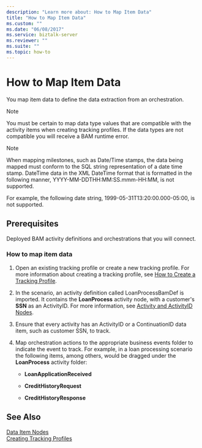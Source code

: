 ```yaml
---
description: "Learn more about: How to Map Item Data"
title: "How to Map Item Data"
ms.custom: ""
ms.date: "06/08/2017"
ms.service: biztalk-server
ms.reviewer: ""
ms.suite: ""
ms.topic: how-to
---
```

# How to Map Item Data
You map item data to define the data extraction from an orchestration.  
  
> [!NOTE]
>  You must be certain to map data type values that are compatible with the activity items when creating tracking profiles. If the data types are not compatible you will receive a BAM runtime error.  
  
> [!NOTE]
>  When mapping milestones, such as Date/Time stamps, the data being mapped must conform to the SQL string representation of a date time stamp. DateTime data in the XML DateTime format that is formatted in the following manner, YYYY-MM-DDTHH:MM:SS.mmm-HH:MM, is not supported.  
>   
>  For example, the following date string, 1999-05-31T13:20:00.000-05:00, is not supported.  
  
## Prerequisites  
 Deployed BAM activity definitions and orchestrations that you will connect.  
  
### How to map item data  
  
1.  Open an existing tracking profile or create a new tracking profile. For more information about creating a tracking profile, see [How to Create a Tracking Profile](../core/how-to-create-a-tracking-profile.md).  
  
2.  In the scenario, an activity definition called LoanProcessBamDef is imported. It contains the **LoanProcess** activity node, with a customer's **SSN** as an ActivityID. For more information, see [Activity and ActivityID Nodes](../core/activity-and-activityid-nodes.md).  
  
3.  Ensure that every activity has an ActivityID or a ContinuationID data item, such as customer SSN, to track.  
  
4.  Map orchestration actions to the appropriate business events folder to indicate the event to track. For example, in a loan processing scenario the following items, among others, would be dragged under the **LoanProcess** activity folder:  
  
    -   **LoanApplicationReceived**  
  
    -   **CreditHistoryRequest**  
  
    -   **CreditHistoryResponse**  
  
## See Also  
 [Data Item Nodes](../core/data-item-nodes.md)   
 [Creating Tracking Profiles](../core/creating-tracking-profiles.md)

